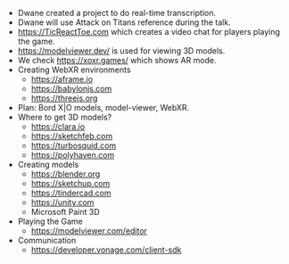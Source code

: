 
- Dwane created a project to do real-time transcription.
- Dwane will use Attack on Titans reference during the talk.
- https://TicReactToe.com which creates a video chat for players playing the game.
- https://modelviewer.dev/ is used for viewing 3D models.
- We check https://xoxr.games/ which shows AR mode.
- Creating WebXR environments
  - https://aframe.io
  - https://babylonjs.com
  - https://threejs.org
- Plan: Bord X|O models, model-viewer, WebXR. 
- Where to get 3D models?
  - https://clara.io
  - https://sketchfeb.com
  - https://turbosquid.com
  - https://polyhaven.com
- Creating models
  - https://blender.org
  - https://sketchup.com
  - https://tindercad.com
  - https://unity.com
  - Microsoft Paint 3D
- Playing the Game
  - https://modelviewer.com/editor
- Communication
  - https://developer.vonage.com/client-sdk